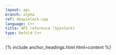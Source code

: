 ```yaml
---
layout: api
branch: alpha
ref: dmspinlock-cpp
language: C++
title: API reference (Spinlock)
type: Defold C++
---
```

{% include anchor_headings.html html=content %}